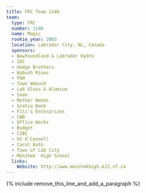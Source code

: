 ```yaml
---
title: FRC Team 1146
team:
  type: FRC
  number: 1146
  name: Magic
  rookie_year: 2003
  location: Labrador City, NL, Canada
  sponsors:
  - Newfoundland & Labrador Hydro
  - IOC
  - Hodge Brothers
  - Wabush Mines
  - P&H
  - Town Wabush
  - Lab Glass & Alumium
  - Saan
  - Mother Woods
  - Scotia Bank
  - Fitz's Enterprizes
  - CWD
  - Office Works
  - Budget
  - CIBC
  - HJ O'Connell
  - Carol Auto
  - Town of Lab City
  - Menihek  High School
  links:
    Website: http://www.menihekhigh.k12.nf.ca
---
```


{% include remove_this_line_and_add_a_paragraph %}